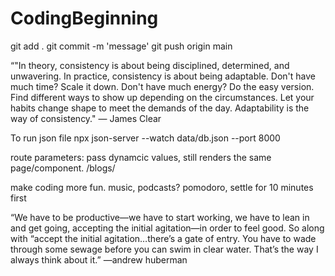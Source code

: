 # CodingBeginning
git add .
git commit -m 'message'
git push origin main

“"In theory, consistency is about being disciplined, determined, and unwavering. In practice, consistency is about being adaptable. Don't have much time? Scale it down. Don't have much energy? Do the easy version. Find different ways to show up depending on the circumstances. Let your habits change shape to meet the demands of the day. Adaptability is the way of consistency." — James Clear

To run json file
npx json-server --watch data/db.json --port 8000

route parameters: pass dynamcic values, still renders the same page/component.
/blogs/

make coding more fun.
music, podcasts?
pomodoro, settle for 10 minutes first

“We have to be productive—we have to start working, we have to lean in and get going, accepting the initial agitation—in order to feel good. So along with “accept the initial agitation…there’s a gate of entry. You have to wade through some sewage before you can swim in clear water. That’s the way I always think about it.” —andrew huberman